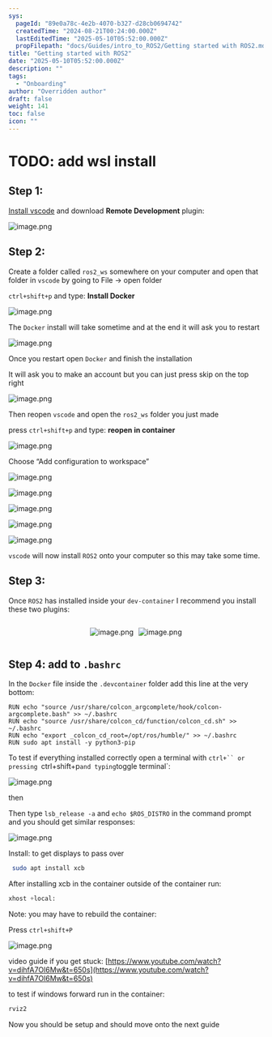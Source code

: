 ```yaml
---
sys:
  pageId: "89e0a78c-4e2b-4070-b327-d28cb0694742"
  createdTime: "2024-08-21T00:24:00.000Z"
  lastEditedTime: "2025-05-10T05:52:00.000Z"
  propFilepath: "docs/Guides/intro_to_ROS2/Getting started with ROS2.md"
title: "Getting started with ROS2"
date: "2025-05-10T05:52:00.000Z"
description: ""
tags:
  - "Onboarding"
author: "Overridden author"
draft: false
weight: 141
toc: false
icon: ""
---
```


# TODO: add wsl install

## Step 1:

[Install vscode](https://code.visualstudio.com/download) and download **Remote Development** plugin:

![image.png](https://prod-files-secure.s3.us-west-2.amazonaws.com/d518164a-d88e-44d1-a4ee-3adb3bd8bce0/efb52993-1881-4a40-b95e-6f020334f022/image.png?X-Amz-Algorithm=AWS4-HMAC-SHA256&X-Amz-Content-Sha256=UNSIGNED-PAYLOAD&X-Amz-Credential=ASIAZI2LB4662YPS3KIZ%2F20250522%2Fus-west-2%2Fs3%2Faws4_request&X-Amz-Date=20250522T161049Z&X-Amz-Expires=3600&X-Amz-Security-Token=IQoJb3JpZ2luX2VjEB4aCXVzLXdlc3QtMiJIMEYCIQCLYSTljPEKBwLO7S4Y3gQpmHEqFRPRHv4uoLzPFsPNqwIhANrvXU6DuctDnsZQHkcOXKuaqe0eB3wO5fOLPyrDYGycKogECNf%2F%2F%2F%2F%2F%2F%2F%2F%2F%2FwEQABoMNjM3NDIzMTgzODA1IgyixhU1QNQtuDAIKrkq3AOUwkoNnaXH3r%2F4HYcoP0XF2g19opsETQgHKxN55ofUqEeZFvq9HdvDl%2BOQCbjIVYa5NNImBWwPgYrT9W5LaLhRdGcbDZ7r8q2f40sUMknFYmWWJ8NCSp0JUm5bnkZ708q5kcumBe6c6JGEEpOHV8OqsZEj22RZnckeYSVXy8m8%2FzMbccqeD2NjYar0EMB1k6iO%2FopCUZP2N%2FWWcVmTigrCgChapV%2FLeTZ%2Fg2DdfpsYH4ccKQhHwVuYsnXzbS5Gh41Jq%2FJqZljUZ%2B%2FlOF6dL0grJLz%2BwYQ8k%2BJE7qt5l46RA1Mn8wxV4seL05gDTksKb76UsgitWZ45iPYyxr4qxYSShiJNySK2uAy6OPRG1bO0Fesg2PMiUDVnMdb8KFf2oDRcM2cfvS%2FyEjQ%2BMNLyF4nx3809iB%2B8dtBx7V0FZvu6TglDy6jL27GS6Hed9XZpUEeupZFtV%2BshlHyrFJsRDbsZFRpoW28FoU9%2BJ9wWgKEAy4laTUW7KutNKWZJRPFdhd15yI05cqphMrno3uAwpXmaf8TaweoPJeyWK4wwCdsvHguHdKNoFgeB%2FXCTKG2sj6ip62NjwC8qqROl64fTuAesDb4LWaVowiNtAOe0EJOKZm%2BHxq%2B1p6%2Fx04b%2B%2FzDF4bzBBjqkAQ%2FwYoXAOxsPweoBmojtD9us6gAeS3mWLJFoFLyViAdkvRaDmIh96buid8Av3SEvJeH3xdlPPYaBvtPb4%2FMVrhb8mATw%2BNemLksQURJ9gamJJftjO%2B90Qg4EoaKtIG4u0xxiaZQRGnhCmXNlewOFFXGby7uzOI3O9UVO5vDshmTOXACWTAWSeUX8hOskcAxlAE6CXzRy4txDcfb4YZCKJoYK4xud&X-Amz-Signature=5fb4a90560349fa31a8eef07f0285ac0d09e649ae9421f2067e6c70101aca948&X-Amz-SignedHeaders=host&x-id=GetObject)

## Step 2:

Create a folder called `ros2_ws` somewhere on your computer and open that folder in `vscode` by going to File → open folder 

`ctrl+shift+p` and type: **Install Docker**

![image.png](https://prod-files-secure.s3.us-west-2.amazonaws.com/d518164a-d88e-44d1-a4ee-3adb3bd8bce0/2269dc0e-1cd5-47ff-bceb-c04ad9b2eab0/image.png?X-Amz-Algorithm=AWS4-HMAC-SHA256&X-Amz-Content-Sha256=UNSIGNED-PAYLOAD&X-Amz-Credential=ASIAZI2LB4662YPS3KIZ%2F20250522%2Fus-west-2%2Fs3%2Faws4_request&X-Amz-Date=20250522T161049Z&X-Amz-Expires=3600&X-Amz-Security-Token=IQoJb3JpZ2luX2VjEB4aCXVzLXdlc3QtMiJIMEYCIQCLYSTljPEKBwLO7S4Y3gQpmHEqFRPRHv4uoLzPFsPNqwIhANrvXU6DuctDnsZQHkcOXKuaqe0eB3wO5fOLPyrDYGycKogECNf%2F%2F%2F%2F%2F%2F%2F%2F%2F%2FwEQABoMNjM3NDIzMTgzODA1IgyixhU1QNQtuDAIKrkq3AOUwkoNnaXH3r%2F4HYcoP0XF2g19opsETQgHKxN55ofUqEeZFvq9HdvDl%2BOQCbjIVYa5NNImBWwPgYrT9W5LaLhRdGcbDZ7r8q2f40sUMknFYmWWJ8NCSp0JUm5bnkZ708q5kcumBe6c6JGEEpOHV8OqsZEj22RZnckeYSVXy8m8%2FzMbccqeD2NjYar0EMB1k6iO%2FopCUZP2N%2FWWcVmTigrCgChapV%2FLeTZ%2Fg2DdfpsYH4ccKQhHwVuYsnXzbS5Gh41Jq%2FJqZljUZ%2B%2FlOF6dL0grJLz%2BwYQ8k%2BJE7qt5l46RA1Mn8wxV4seL05gDTksKb76UsgitWZ45iPYyxr4qxYSShiJNySK2uAy6OPRG1bO0Fesg2PMiUDVnMdb8KFf2oDRcM2cfvS%2FyEjQ%2BMNLyF4nx3809iB%2B8dtBx7V0FZvu6TglDy6jL27GS6Hed9XZpUEeupZFtV%2BshlHyrFJsRDbsZFRpoW28FoU9%2BJ9wWgKEAy4laTUW7KutNKWZJRPFdhd15yI05cqphMrno3uAwpXmaf8TaweoPJeyWK4wwCdsvHguHdKNoFgeB%2FXCTKG2sj6ip62NjwC8qqROl64fTuAesDb4LWaVowiNtAOe0EJOKZm%2BHxq%2B1p6%2Fx04b%2B%2FzDF4bzBBjqkAQ%2FwYoXAOxsPweoBmojtD9us6gAeS3mWLJFoFLyViAdkvRaDmIh96buid8Av3SEvJeH3xdlPPYaBvtPb4%2FMVrhb8mATw%2BNemLksQURJ9gamJJftjO%2B90Qg4EoaKtIG4u0xxiaZQRGnhCmXNlewOFFXGby7uzOI3O9UVO5vDshmTOXACWTAWSeUX8hOskcAxlAE6CXzRy4txDcfb4YZCKJoYK4xud&X-Amz-Signature=b1f06f65ed685ba5577e1e172f593c4f98dc97bb496aab7c420be17170d2c215&X-Amz-SignedHeaders=host&x-id=GetObject)

The `Docker` install will take sometime and at the end it will ask you to restart

![image.png](https://prod-files-secure.s3.us-west-2.amazonaws.com/d518164a-d88e-44d1-a4ee-3adb3bd8bce0/ed233f78-be33-4b1f-b89c-9c346c0e961e/image.png?X-Amz-Algorithm=AWS4-HMAC-SHA256&X-Amz-Content-Sha256=UNSIGNED-PAYLOAD&X-Amz-Credential=ASIAZI2LB4662YPS3KIZ%2F20250522%2Fus-west-2%2Fs3%2Faws4_request&X-Amz-Date=20250522T161049Z&X-Amz-Expires=3600&X-Amz-Security-Token=IQoJb3JpZ2luX2VjEB4aCXVzLXdlc3QtMiJIMEYCIQCLYSTljPEKBwLO7S4Y3gQpmHEqFRPRHv4uoLzPFsPNqwIhANrvXU6DuctDnsZQHkcOXKuaqe0eB3wO5fOLPyrDYGycKogECNf%2F%2F%2F%2F%2F%2F%2F%2F%2F%2FwEQABoMNjM3NDIzMTgzODA1IgyixhU1QNQtuDAIKrkq3AOUwkoNnaXH3r%2F4HYcoP0XF2g19opsETQgHKxN55ofUqEeZFvq9HdvDl%2BOQCbjIVYa5NNImBWwPgYrT9W5LaLhRdGcbDZ7r8q2f40sUMknFYmWWJ8NCSp0JUm5bnkZ708q5kcumBe6c6JGEEpOHV8OqsZEj22RZnckeYSVXy8m8%2FzMbccqeD2NjYar0EMB1k6iO%2FopCUZP2N%2FWWcVmTigrCgChapV%2FLeTZ%2Fg2DdfpsYH4ccKQhHwVuYsnXzbS5Gh41Jq%2FJqZljUZ%2B%2FlOF6dL0grJLz%2BwYQ8k%2BJE7qt5l46RA1Mn8wxV4seL05gDTksKb76UsgitWZ45iPYyxr4qxYSShiJNySK2uAy6OPRG1bO0Fesg2PMiUDVnMdb8KFf2oDRcM2cfvS%2FyEjQ%2BMNLyF4nx3809iB%2B8dtBx7V0FZvu6TglDy6jL27GS6Hed9XZpUEeupZFtV%2BshlHyrFJsRDbsZFRpoW28FoU9%2BJ9wWgKEAy4laTUW7KutNKWZJRPFdhd15yI05cqphMrno3uAwpXmaf8TaweoPJeyWK4wwCdsvHguHdKNoFgeB%2FXCTKG2sj6ip62NjwC8qqROl64fTuAesDb4LWaVowiNtAOe0EJOKZm%2BHxq%2B1p6%2Fx04b%2B%2FzDF4bzBBjqkAQ%2FwYoXAOxsPweoBmojtD9us6gAeS3mWLJFoFLyViAdkvRaDmIh96buid8Av3SEvJeH3xdlPPYaBvtPb4%2FMVrhb8mATw%2BNemLksQURJ9gamJJftjO%2B90Qg4EoaKtIG4u0xxiaZQRGnhCmXNlewOFFXGby7uzOI3O9UVO5vDshmTOXACWTAWSeUX8hOskcAxlAE6CXzRy4txDcfb4YZCKJoYK4xud&X-Amz-Signature=6cd84bc2ff3a04c265e2f3bfe47ebae0cd1a0b3cb7aff2118b76af11534a9f6c&X-Amz-SignedHeaders=host&x-id=GetObject)

Once you restart open `Docker` and finish the installation

It will ask you to make an account but you can just press skip on the top right

![image.png](https://prod-files-secure.s3.us-west-2.amazonaws.com/d518164a-d88e-44d1-a4ee-3adb3bd8bce0/21010ad9-1659-4fd9-9f59-9932a09b2a3d/image.png?X-Amz-Algorithm=AWS4-HMAC-SHA256&X-Amz-Content-Sha256=UNSIGNED-PAYLOAD&X-Amz-Credential=ASIAZI2LB4662YPS3KIZ%2F20250522%2Fus-west-2%2Fs3%2Faws4_request&X-Amz-Date=20250522T161049Z&X-Amz-Expires=3600&X-Amz-Security-Token=IQoJb3JpZ2luX2VjEB4aCXVzLXdlc3QtMiJIMEYCIQCLYSTljPEKBwLO7S4Y3gQpmHEqFRPRHv4uoLzPFsPNqwIhANrvXU6DuctDnsZQHkcOXKuaqe0eB3wO5fOLPyrDYGycKogECNf%2F%2F%2F%2F%2F%2F%2F%2F%2F%2FwEQABoMNjM3NDIzMTgzODA1IgyixhU1QNQtuDAIKrkq3AOUwkoNnaXH3r%2F4HYcoP0XF2g19opsETQgHKxN55ofUqEeZFvq9HdvDl%2BOQCbjIVYa5NNImBWwPgYrT9W5LaLhRdGcbDZ7r8q2f40sUMknFYmWWJ8NCSp0JUm5bnkZ708q5kcumBe6c6JGEEpOHV8OqsZEj22RZnckeYSVXy8m8%2FzMbccqeD2NjYar0EMB1k6iO%2FopCUZP2N%2FWWcVmTigrCgChapV%2FLeTZ%2Fg2DdfpsYH4ccKQhHwVuYsnXzbS5Gh41Jq%2FJqZljUZ%2B%2FlOF6dL0grJLz%2BwYQ8k%2BJE7qt5l46RA1Mn8wxV4seL05gDTksKb76UsgitWZ45iPYyxr4qxYSShiJNySK2uAy6OPRG1bO0Fesg2PMiUDVnMdb8KFf2oDRcM2cfvS%2FyEjQ%2BMNLyF4nx3809iB%2B8dtBx7V0FZvu6TglDy6jL27GS6Hed9XZpUEeupZFtV%2BshlHyrFJsRDbsZFRpoW28FoU9%2BJ9wWgKEAy4laTUW7KutNKWZJRPFdhd15yI05cqphMrno3uAwpXmaf8TaweoPJeyWK4wwCdsvHguHdKNoFgeB%2FXCTKG2sj6ip62NjwC8qqROl64fTuAesDb4LWaVowiNtAOe0EJOKZm%2BHxq%2B1p6%2Fx04b%2B%2FzDF4bzBBjqkAQ%2FwYoXAOxsPweoBmojtD9us6gAeS3mWLJFoFLyViAdkvRaDmIh96buid8Av3SEvJeH3xdlPPYaBvtPb4%2FMVrhb8mATw%2BNemLksQURJ9gamJJftjO%2B90Qg4EoaKtIG4u0xxiaZQRGnhCmXNlewOFFXGby7uzOI3O9UVO5vDshmTOXACWTAWSeUX8hOskcAxlAE6CXzRy4txDcfb4YZCKJoYK4xud&X-Amz-Signature=3d37c5844d234585489d3e5a0f7e1258487cb91dd12fc94d8c850c92568216b1&X-Amz-SignedHeaders=host&x-id=GetObject)

Then reopen `vscode` and open the `ros2_ws` folder you just made

press `ctrl+shift+p` and type: **reopen in container**

![image.png](https://prod-files-secure.s3.us-west-2.amazonaws.com/d518164a-d88e-44d1-a4ee-3adb3bd8bce0/4e93b8c2-41ad-488c-8095-c74205196118/image.png?X-Amz-Algorithm=AWS4-HMAC-SHA256&X-Amz-Content-Sha256=UNSIGNED-PAYLOAD&X-Amz-Credential=ASIAZI2LB4662YPS3KIZ%2F20250522%2Fus-west-2%2Fs3%2Faws4_request&X-Amz-Date=20250522T161049Z&X-Amz-Expires=3600&X-Amz-Security-Token=IQoJb3JpZ2luX2VjEB4aCXVzLXdlc3QtMiJIMEYCIQCLYSTljPEKBwLO7S4Y3gQpmHEqFRPRHv4uoLzPFsPNqwIhANrvXU6DuctDnsZQHkcOXKuaqe0eB3wO5fOLPyrDYGycKogECNf%2F%2F%2F%2F%2F%2F%2F%2F%2F%2FwEQABoMNjM3NDIzMTgzODA1IgyixhU1QNQtuDAIKrkq3AOUwkoNnaXH3r%2F4HYcoP0XF2g19opsETQgHKxN55ofUqEeZFvq9HdvDl%2BOQCbjIVYa5NNImBWwPgYrT9W5LaLhRdGcbDZ7r8q2f40sUMknFYmWWJ8NCSp0JUm5bnkZ708q5kcumBe6c6JGEEpOHV8OqsZEj22RZnckeYSVXy8m8%2FzMbccqeD2NjYar0EMB1k6iO%2FopCUZP2N%2FWWcVmTigrCgChapV%2FLeTZ%2Fg2DdfpsYH4ccKQhHwVuYsnXzbS5Gh41Jq%2FJqZljUZ%2B%2FlOF6dL0grJLz%2BwYQ8k%2BJE7qt5l46RA1Mn8wxV4seL05gDTksKb76UsgitWZ45iPYyxr4qxYSShiJNySK2uAy6OPRG1bO0Fesg2PMiUDVnMdb8KFf2oDRcM2cfvS%2FyEjQ%2BMNLyF4nx3809iB%2B8dtBx7V0FZvu6TglDy6jL27GS6Hed9XZpUEeupZFtV%2BshlHyrFJsRDbsZFRpoW28FoU9%2BJ9wWgKEAy4laTUW7KutNKWZJRPFdhd15yI05cqphMrno3uAwpXmaf8TaweoPJeyWK4wwCdsvHguHdKNoFgeB%2FXCTKG2sj6ip62NjwC8qqROl64fTuAesDb4LWaVowiNtAOe0EJOKZm%2BHxq%2B1p6%2Fx04b%2B%2FzDF4bzBBjqkAQ%2FwYoXAOxsPweoBmojtD9us6gAeS3mWLJFoFLyViAdkvRaDmIh96buid8Av3SEvJeH3xdlPPYaBvtPb4%2FMVrhb8mATw%2BNemLksQURJ9gamJJftjO%2B90Qg4EoaKtIG4u0xxiaZQRGnhCmXNlewOFFXGby7uzOI3O9UVO5vDshmTOXACWTAWSeUX8hOskcAxlAE6CXzRy4txDcfb4YZCKJoYK4xud&X-Amz-Signature=9f540e034853bf2d9e9a08454260550ecbcb8e9e55865179f84eaca14975fe16&X-Amz-SignedHeaders=host&x-id=GetObject)

Choose “Add configuration to workspace”

![image.png](https://prod-files-secure.s3.us-west-2.amazonaws.com/d518164a-d88e-44d1-a4ee-3adb3bd8bce0/9560b282-5060-4989-ba37-97e7b2c22476/image.png?X-Amz-Algorithm=AWS4-HMAC-SHA256&X-Amz-Content-Sha256=UNSIGNED-PAYLOAD&X-Amz-Credential=ASIAZI2LB4662YPS3KIZ%2F20250522%2Fus-west-2%2Fs3%2Faws4_request&X-Amz-Date=20250522T161049Z&X-Amz-Expires=3600&X-Amz-Security-Token=IQoJb3JpZ2luX2VjEB4aCXVzLXdlc3QtMiJIMEYCIQCLYSTljPEKBwLO7S4Y3gQpmHEqFRPRHv4uoLzPFsPNqwIhANrvXU6DuctDnsZQHkcOXKuaqe0eB3wO5fOLPyrDYGycKogECNf%2F%2F%2F%2F%2F%2F%2F%2F%2F%2FwEQABoMNjM3NDIzMTgzODA1IgyixhU1QNQtuDAIKrkq3AOUwkoNnaXH3r%2F4HYcoP0XF2g19opsETQgHKxN55ofUqEeZFvq9HdvDl%2BOQCbjIVYa5NNImBWwPgYrT9W5LaLhRdGcbDZ7r8q2f40sUMknFYmWWJ8NCSp0JUm5bnkZ708q5kcumBe6c6JGEEpOHV8OqsZEj22RZnckeYSVXy8m8%2FzMbccqeD2NjYar0EMB1k6iO%2FopCUZP2N%2FWWcVmTigrCgChapV%2FLeTZ%2Fg2DdfpsYH4ccKQhHwVuYsnXzbS5Gh41Jq%2FJqZljUZ%2B%2FlOF6dL0grJLz%2BwYQ8k%2BJE7qt5l46RA1Mn8wxV4seL05gDTksKb76UsgitWZ45iPYyxr4qxYSShiJNySK2uAy6OPRG1bO0Fesg2PMiUDVnMdb8KFf2oDRcM2cfvS%2FyEjQ%2BMNLyF4nx3809iB%2B8dtBx7V0FZvu6TglDy6jL27GS6Hed9XZpUEeupZFtV%2BshlHyrFJsRDbsZFRpoW28FoU9%2BJ9wWgKEAy4laTUW7KutNKWZJRPFdhd15yI05cqphMrno3uAwpXmaf8TaweoPJeyWK4wwCdsvHguHdKNoFgeB%2FXCTKG2sj6ip62NjwC8qqROl64fTuAesDb4LWaVowiNtAOe0EJOKZm%2BHxq%2B1p6%2Fx04b%2B%2FzDF4bzBBjqkAQ%2FwYoXAOxsPweoBmojtD9us6gAeS3mWLJFoFLyViAdkvRaDmIh96buid8Av3SEvJeH3xdlPPYaBvtPb4%2FMVrhb8mATw%2BNemLksQURJ9gamJJftjO%2B90Qg4EoaKtIG4u0xxiaZQRGnhCmXNlewOFFXGby7uzOI3O9UVO5vDshmTOXACWTAWSeUX8hOskcAxlAE6CXzRy4txDcfb4YZCKJoYK4xud&X-Amz-Signature=5a846e6e4fc25edb87b3ad2b7c2fa53527f75f793b7360c3bb796ef02b27371f&X-Amz-SignedHeaders=host&x-id=GetObject)

![image.png](https://prod-files-secure.s3.us-west-2.amazonaws.com/d518164a-d88e-44d1-a4ee-3adb3bd8bce0/2ee63f81-886b-48e8-a553-dc6e5eac99e4/image.png?X-Amz-Algorithm=AWS4-HMAC-SHA256&X-Amz-Content-Sha256=UNSIGNED-PAYLOAD&X-Amz-Credential=ASIAZI2LB4662YPS3KIZ%2F20250522%2Fus-west-2%2Fs3%2Faws4_request&X-Amz-Date=20250522T161049Z&X-Amz-Expires=3600&X-Amz-Security-Token=IQoJb3JpZ2luX2VjEB4aCXVzLXdlc3QtMiJIMEYCIQCLYSTljPEKBwLO7S4Y3gQpmHEqFRPRHv4uoLzPFsPNqwIhANrvXU6DuctDnsZQHkcOXKuaqe0eB3wO5fOLPyrDYGycKogECNf%2F%2F%2F%2F%2F%2F%2F%2F%2F%2FwEQABoMNjM3NDIzMTgzODA1IgyixhU1QNQtuDAIKrkq3AOUwkoNnaXH3r%2F4HYcoP0XF2g19opsETQgHKxN55ofUqEeZFvq9HdvDl%2BOQCbjIVYa5NNImBWwPgYrT9W5LaLhRdGcbDZ7r8q2f40sUMknFYmWWJ8NCSp0JUm5bnkZ708q5kcumBe6c6JGEEpOHV8OqsZEj22RZnckeYSVXy8m8%2FzMbccqeD2NjYar0EMB1k6iO%2FopCUZP2N%2FWWcVmTigrCgChapV%2FLeTZ%2Fg2DdfpsYH4ccKQhHwVuYsnXzbS5Gh41Jq%2FJqZljUZ%2B%2FlOF6dL0grJLz%2BwYQ8k%2BJE7qt5l46RA1Mn8wxV4seL05gDTksKb76UsgitWZ45iPYyxr4qxYSShiJNySK2uAy6OPRG1bO0Fesg2PMiUDVnMdb8KFf2oDRcM2cfvS%2FyEjQ%2BMNLyF4nx3809iB%2B8dtBx7V0FZvu6TglDy6jL27GS6Hed9XZpUEeupZFtV%2BshlHyrFJsRDbsZFRpoW28FoU9%2BJ9wWgKEAy4laTUW7KutNKWZJRPFdhd15yI05cqphMrno3uAwpXmaf8TaweoPJeyWK4wwCdsvHguHdKNoFgeB%2FXCTKG2sj6ip62NjwC8qqROl64fTuAesDb4LWaVowiNtAOe0EJOKZm%2BHxq%2B1p6%2Fx04b%2B%2FzDF4bzBBjqkAQ%2FwYoXAOxsPweoBmojtD9us6gAeS3mWLJFoFLyViAdkvRaDmIh96buid8Av3SEvJeH3xdlPPYaBvtPb4%2FMVrhb8mATw%2BNemLksQURJ9gamJJftjO%2B90Qg4EoaKtIG4u0xxiaZQRGnhCmXNlewOFFXGby7uzOI3O9UVO5vDshmTOXACWTAWSeUX8hOskcAxlAE6CXzRy4txDcfb4YZCKJoYK4xud&X-Amz-Signature=92aa4558453521cb08d8f45257ba19507dbb2f3c5a09a6d18b4f1bdcb586d32d&X-Amz-SignedHeaders=host&x-id=GetObject)

![image.png](https://prod-files-secure.s3.us-west-2.amazonaws.com/d518164a-d88e-44d1-a4ee-3adb3bd8bce0/ae1580b2-b048-407e-aed9-b584224a7a04/image.png?X-Amz-Algorithm=AWS4-HMAC-SHA256&X-Amz-Content-Sha256=UNSIGNED-PAYLOAD&X-Amz-Credential=ASIAZI2LB4662YPS3KIZ%2F20250522%2Fus-west-2%2Fs3%2Faws4_request&X-Amz-Date=20250522T161049Z&X-Amz-Expires=3600&X-Amz-Security-Token=IQoJb3JpZ2luX2VjEB4aCXVzLXdlc3QtMiJIMEYCIQCLYSTljPEKBwLO7S4Y3gQpmHEqFRPRHv4uoLzPFsPNqwIhANrvXU6DuctDnsZQHkcOXKuaqe0eB3wO5fOLPyrDYGycKogECNf%2F%2F%2F%2F%2F%2F%2F%2F%2F%2FwEQABoMNjM3NDIzMTgzODA1IgyixhU1QNQtuDAIKrkq3AOUwkoNnaXH3r%2F4HYcoP0XF2g19opsETQgHKxN55ofUqEeZFvq9HdvDl%2BOQCbjIVYa5NNImBWwPgYrT9W5LaLhRdGcbDZ7r8q2f40sUMknFYmWWJ8NCSp0JUm5bnkZ708q5kcumBe6c6JGEEpOHV8OqsZEj22RZnckeYSVXy8m8%2FzMbccqeD2NjYar0EMB1k6iO%2FopCUZP2N%2FWWcVmTigrCgChapV%2FLeTZ%2Fg2DdfpsYH4ccKQhHwVuYsnXzbS5Gh41Jq%2FJqZljUZ%2B%2FlOF6dL0grJLz%2BwYQ8k%2BJE7qt5l46RA1Mn8wxV4seL05gDTksKb76UsgitWZ45iPYyxr4qxYSShiJNySK2uAy6OPRG1bO0Fesg2PMiUDVnMdb8KFf2oDRcM2cfvS%2FyEjQ%2BMNLyF4nx3809iB%2B8dtBx7V0FZvu6TglDy6jL27GS6Hed9XZpUEeupZFtV%2BshlHyrFJsRDbsZFRpoW28FoU9%2BJ9wWgKEAy4laTUW7KutNKWZJRPFdhd15yI05cqphMrno3uAwpXmaf8TaweoPJeyWK4wwCdsvHguHdKNoFgeB%2FXCTKG2sj6ip62NjwC8qqROl64fTuAesDb4LWaVowiNtAOe0EJOKZm%2BHxq%2B1p6%2Fx04b%2B%2FzDF4bzBBjqkAQ%2FwYoXAOxsPweoBmojtD9us6gAeS3mWLJFoFLyViAdkvRaDmIh96buid8Av3SEvJeH3xdlPPYaBvtPb4%2FMVrhb8mATw%2BNemLksQURJ9gamJJftjO%2B90Qg4EoaKtIG4u0xxiaZQRGnhCmXNlewOFFXGby7uzOI3O9UVO5vDshmTOXACWTAWSeUX8hOskcAxlAE6CXzRy4txDcfb4YZCKJoYK4xud&X-Amz-Signature=d04182c607695430c8dfbc0ee350a98af46965779eb8e78202b266ec06f5ec99&X-Amz-SignedHeaders=host&x-id=GetObject)

![image.png](https://prod-files-secure.s3.us-west-2.amazonaws.com/d518164a-d88e-44d1-a4ee-3adb3bd8bce0/53255b28-f75e-430f-b9e3-c0ac8577e42b/image.png?X-Amz-Algorithm=AWS4-HMAC-SHA256&X-Amz-Content-Sha256=UNSIGNED-PAYLOAD&X-Amz-Credential=ASIAZI2LB4662YPS3KIZ%2F20250522%2Fus-west-2%2Fs3%2Faws4_request&X-Amz-Date=20250522T161049Z&X-Amz-Expires=3600&X-Amz-Security-Token=IQoJb3JpZ2luX2VjEB4aCXVzLXdlc3QtMiJIMEYCIQCLYSTljPEKBwLO7S4Y3gQpmHEqFRPRHv4uoLzPFsPNqwIhANrvXU6DuctDnsZQHkcOXKuaqe0eB3wO5fOLPyrDYGycKogECNf%2F%2F%2F%2F%2F%2F%2F%2F%2F%2FwEQABoMNjM3NDIzMTgzODA1IgyixhU1QNQtuDAIKrkq3AOUwkoNnaXH3r%2F4HYcoP0XF2g19opsETQgHKxN55ofUqEeZFvq9HdvDl%2BOQCbjIVYa5NNImBWwPgYrT9W5LaLhRdGcbDZ7r8q2f40sUMknFYmWWJ8NCSp0JUm5bnkZ708q5kcumBe6c6JGEEpOHV8OqsZEj22RZnckeYSVXy8m8%2FzMbccqeD2NjYar0EMB1k6iO%2FopCUZP2N%2FWWcVmTigrCgChapV%2FLeTZ%2Fg2DdfpsYH4ccKQhHwVuYsnXzbS5Gh41Jq%2FJqZljUZ%2B%2FlOF6dL0grJLz%2BwYQ8k%2BJE7qt5l46RA1Mn8wxV4seL05gDTksKb76UsgitWZ45iPYyxr4qxYSShiJNySK2uAy6OPRG1bO0Fesg2PMiUDVnMdb8KFf2oDRcM2cfvS%2FyEjQ%2BMNLyF4nx3809iB%2B8dtBx7V0FZvu6TglDy6jL27GS6Hed9XZpUEeupZFtV%2BshlHyrFJsRDbsZFRpoW28FoU9%2BJ9wWgKEAy4laTUW7KutNKWZJRPFdhd15yI05cqphMrno3uAwpXmaf8TaweoPJeyWK4wwCdsvHguHdKNoFgeB%2FXCTKG2sj6ip62NjwC8qqROl64fTuAesDb4LWaVowiNtAOe0EJOKZm%2BHxq%2B1p6%2Fx04b%2B%2FzDF4bzBBjqkAQ%2FwYoXAOxsPweoBmojtD9us6gAeS3mWLJFoFLyViAdkvRaDmIh96buid8Av3SEvJeH3xdlPPYaBvtPb4%2FMVrhb8mATw%2BNemLksQURJ9gamJJftjO%2B90Qg4EoaKtIG4u0xxiaZQRGnhCmXNlewOFFXGby7uzOI3O9UVO5vDshmTOXACWTAWSeUX8hOskcAxlAE6CXzRy4txDcfb4YZCKJoYK4xud&X-Amz-Signature=1e5c92b87f0f328565c5d7acf0dbf7c7743b637cef7b4b700a7a6cbc34ffcc74&X-Amz-SignedHeaders=host&x-id=GetObject)

![image.png](https://prod-files-secure.s3.us-west-2.amazonaws.com/d518164a-d88e-44d1-a4ee-3adb3bd8bce0/7c562767-5af9-4ffb-97d1-327bcdf4ee00/image.png?X-Amz-Algorithm=AWS4-HMAC-SHA256&X-Amz-Content-Sha256=UNSIGNED-PAYLOAD&X-Amz-Credential=ASIAZI2LB4662YPS3KIZ%2F20250522%2Fus-west-2%2Fs3%2Faws4_request&X-Amz-Date=20250522T161049Z&X-Amz-Expires=3600&X-Amz-Security-Token=IQoJb3JpZ2luX2VjEB4aCXVzLXdlc3QtMiJIMEYCIQCLYSTljPEKBwLO7S4Y3gQpmHEqFRPRHv4uoLzPFsPNqwIhANrvXU6DuctDnsZQHkcOXKuaqe0eB3wO5fOLPyrDYGycKogECNf%2F%2F%2F%2F%2F%2F%2F%2F%2F%2FwEQABoMNjM3NDIzMTgzODA1IgyixhU1QNQtuDAIKrkq3AOUwkoNnaXH3r%2F4HYcoP0XF2g19opsETQgHKxN55ofUqEeZFvq9HdvDl%2BOQCbjIVYa5NNImBWwPgYrT9W5LaLhRdGcbDZ7r8q2f40sUMknFYmWWJ8NCSp0JUm5bnkZ708q5kcumBe6c6JGEEpOHV8OqsZEj22RZnckeYSVXy8m8%2FzMbccqeD2NjYar0EMB1k6iO%2FopCUZP2N%2FWWcVmTigrCgChapV%2FLeTZ%2Fg2DdfpsYH4ccKQhHwVuYsnXzbS5Gh41Jq%2FJqZljUZ%2B%2FlOF6dL0grJLz%2BwYQ8k%2BJE7qt5l46RA1Mn8wxV4seL05gDTksKb76UsgitWZ45iPYyxr4qxYSShiJNySK2uAy6OPRG1bO0Fesg2PMiUDVnMdb8KFf2oDRcM2cfvS%2FyEjQ%2BMNLyF4nx3809iB%2B8dtBx7V0FZvu6TglDy6jL27GS6Hed9XZpUEeupZFtV%2BshlHyrFJsRDbsZFRpoW28FoU9%2BJ9wWgKEAy4laTUW7KutNKWZJRPFdhd15yI05cqphMrno3uAwpXmaf8TaweoPJeyWK4wwCdsvHguHdKNoFgeB%2FXCTKG2sj6ip62NjwC8qqROl64fTuAesDb4LWaVowiNtAOe0EJOKZm%2BHxq%2B1p6%2Fx04b%2B%2FzDF4bzBBjqkAQ%2FwYoXAOxsPweoBmojtD9us6gAeS3mWLJFoFLyViAdkvRaDmIh96buid8Av3SEvJeH3xdlPPYaBvtPb4%2FMVrhb8mATw%2BNemLksQURJ9gamJJftjO%2B90Qg4EoaKtIG4u0xxiaZQRGnhCmXNlewOFFXGby7uzOI3O9UVO5vDshmTOXACWTAWSeUX8hOskcAxlAE6CXzRy4txDcfb4YZCKJoYK4xud&X-Amz-Signature=0d267d8242ff38d9cfa5a175efe6e240926fd78a93bff16a9abb1ed5fc3b0493&X-Amz-SignedHeaders=host&x-id=GetObject)

`vscode` will now install `ROS2` onto your computer so this may take some time.

## Step 3:

Once `ROS2` has installed inside your `dev-container` I recommend you install these two plugins:

<div style="display: flex;flex-direction: row; column-gap:10px; max-width: 630px;justify-content: center;">
<div>

![image.png](https://prod-files-secure.s3.us-west-2.amazonaws.com/d518164a-d88e-44d1-a4ee-3adb3bd8bce0/3fc3d550-5a54-4ba1-ba6b-faa01cdb7369/image.png?X-Amz-Algorithm=AWS4-HMAC-SHA256&X-Amz-Content-Sha256=UNSIGNED-PAYLOAD&X-Amz-Credential=ASIAZI2LB466QBWSVRE2%2F20250522%2Fus-west-2%2Fs3%2Faws4_request&X-Amz-Date=20250522T161051Z&X-Amz-Expires=3600&X-Amz-Security-Token=IQoJb3JpZ2luX2VjEB4aCXVzLXdlc3QtMiJHMEUCIQDrvC9xJUD3MrsRyGgs9G7vvG7ee%2FKOrfUgblhtB6jY2AIgHF%2B8ni5KKa5qMszj9rN%2BSGWe%2BbBIqPx5T5zmo4mzyKgqiAQI1%2F%2F%2F%2F%2F%2F%2F%2F%2F%2F%2FARAAGgw2Mzc0MjMxODM4MDUiDNgCCuBK1yzp1ppsjCrcA1MLG1wiQn4SNGcJIMu%2BxOGEylskrolCO3xWBqwhBPpvLWCTl%2F4MKF6ePyN%2BT15N6GUNh1FfvUosJaDoyzsnlbC6fNe8Iof%2B9gjGjASsl8Jmc16pG0qVPDaKlNNrs5iEDv%2B5hZtvURpVf3iZ%2BVzc9RoQ3UVSGL9TP1KT8JwcCN%2B4%2F2pRPVQBouVToY%2Fi1klrXWD%2FrS%2BhB0nFOiigrZCxzPCSaCT0A19F2Nk%2FLDcEGCl45u3vJAJrd1nm%2BPjP97LVOvmTXBDOBDCi1WaA3QQqinDWlJ12b41XfIZapGabdwlA2OHHezDoXks%2BH4NpDoLuJciPW%2F%2FdAb%2FOZIlVMHztX0BIHdr0vgrGb%2BFYUaAmwfEFycgdNATBvxxVrBLMTlifA8mH9ZqGpw5IJwFN9eqFJtHLt8m54qGxTJGtVjsFUhRkO8yXAw2dyokHGkQ%2FekAnae%2Fh6RoqW4FJCTcZcDdmgX5HueZhIlmt26gL73CWiaCRyHM2LPgKTYH6BsUlVEgqq0n9TheOqcyeK%2B5RMiEWFWinJqSDzqv6Zcyc3cqGyP08sb4OZ1zchLwmyLTL8kDI4MWbVDkffQ0Cl5%2Bu4SnQkg%2FX2BQenNaEdlodd0zoVSOQCkyaZLT%2BTIZS1yQ%2FMMDhvMEGOqUBm9vKB9dmHjHRcv8zgBNfrVd6ZEhIax07y0z5SzsgGb2Z6zUvhh0dGCA2P3Ef9imr1qJSIxpPnSvSYeJt3624Xl94v0HvVOrTbWu9afGnQkwM6WP043RQTCsZppxcNbcT7wp7d7AVYJTFX6xZ9uBlRgAxFCPZ%2BJK9Tk8%2BmOpRgNSSi4WXKBI%2Fp35Ya7uAWHWUk4lLr8rL8gQOgVTuEvf0SXGYWyDW&X-Amz-Signature=3ccff143e49651815b1832679fae4a7e4f7042da401992e5a92f42781e83c3e8&X-Amz-SignedHeaders=host&x-id=GetObject)

</div>
<div>

![image.png](https://prod-files-secure.s3.us-west-2.amazonaws.com/d518164a-d88e-44d1-a4ee-3adb3bd8bce0/d994cc66-13c2-4093-a5a3-f84cf4601a82/image.png?X-Amz-Algorithm=AWS4-HMAC-SHA256&X-Amz-Content-Sha256=UNSIGNED-PAYLOAD&X-Amz-Credential=ASIAZI2LB466WIT3O5LG%2F20250522%2Fus-west-2%2Fs3%2Faws4_request&X-Amz-Date=20250522T161051Z&X-Amz-Expires=3600&X-Amz-Security-Token=IQoJb3JpZ2luX2VjEB4aCXVzLXdlc3QtMiJGMEQCIHECwrEWeYHu7g6T5z5pmAtsqen%2BVI%2BSmHaxHg9%2F9bYzAiBRbIgPkm3eYePGE8EC0bkoDQvDccmHHN5QdW9DLFeAJyqIBAjX%2F%2F%2F%2F%2F%2F%2F%2F%2F%2F8BEAAaDDYzNzQyMzE4MzgwNSIMeRHFfyjwIepptcd2KtwDYGHEis6ex8r%2FbScoR3lW5t68FDnsi8X5okG3b1PxTuCDVo6Q7xLz0PArA5OUrZP2fsksrJzSGV4WWdPtRizFey9HQrgDcIpUNYIlnOgxfcQlDKPUGdFuwm6%2F%2BIcmqJGAhGGbTiTHBBHDbOyO73jONuuiGrPJqZlGlemVVott02kA7O3ub5CdUWZ5Nns4wAi7k%2BxbGev6o3hfjCZq36U8WWWk5dbvECbC7bgIhmhBItxy8BzvrSgina5IZ7xfhP6gbHY0AFbvrGKVyAR8eh1muLHyub6eJOtwKBGGUdLw754ddUk9nG40Z2hEEy6yeCxdjSU3pvNgrjrIgS9XvrtXTo%2BLVguTNWlhOsg1DD1RU14ll%2FUegcX900ghQyS1TY45upt1WCoJQOTCUua77Yv0xitjWQzHx5Ke0pF18nTSAvcaCysFCa1BtXziVvRLEQ1sVQtCU3S4cYt%2FeGreEWIboWGpSmylvnlIvaJEnfDAS7Fy7VmYD1ZsHQGvdr5f75CNPZjRoBdlGPRvQVR2wf%2B6yhUhvtm3N0RmZ59qPExD%2BEgEqlfzjNtx7eqpN2fDjixKNy5UQaEOKij8GUtc%2FVM2MindN9tLW7WXmLZFKfpftlmhFMI%2FCNYQQ8xDck4w5uG8wQY6pgF7iwYJIoS0vBHT0izsKpvRvPVXw7cIMHkem9qRvU3ddsdTqvqXYTkIvZA7oYRvUxQz4DVaix2Bk%2BYKzpAppdb01eAZk0JS7bwp4QwgrVKV2CeN7rPLsmPjy7XigCYC0dFFuOo7lkHjfXljb%2FTAzbzm4kkWci7OgTJtbyF%2BX87gGFIIFmYT8zv0nbnfZwwIBnJefyo3Qz2xkx6%2B60qlEyLTNvp4iy0a&X-Amz-Signature=56c568674f7c89222872c1fec2fed62308f553e5d9a21cb197b4d092880de00d&X-Amz-SignedHeaders=host&x-id=GetObject)

</div>
</div>

## Step 4: add to `.bashrc`

In the `Docker` file inside the `.devcontainer` folder add this line at the very bottom: 

```docker
RUN echo "source /usr/share/colcon_argcomplete/hook/colcon-argcomplete.bash" >> ~/.bashrc
RUN echo "source /usr/share/colcon_cd/function/colcon_cd.sh" >> ~/.bashrc
RUN echo "export _colcon_cd_root=/opt/ros/humble/" >> ~/.bashrc
RUN sudo apt install -y python3-pip 
```

To test if everything installed correctly open a terminal with `ctrl+`` or pressing `ctrl+shift+p` and typing `toggle terminal`:

![image.png](https://prod-files-secure.s3.us-west-2.amazonaws.com/d518164a-d88e-44d1-a4ee-3adb3bd8bce0/6a4943d8-b04e-4c02-9a58-775f3384d1a5/image.png?X-Amz-Algorithm=AWS4-HMAC-SHA256&X-Amz-Content-Sha256=UNSIGNED-PAYLOAD&X-Amz-Credential=ASIAZI2LB4662YPS3KIZ%2F20250522%2Fus-west-2%2Fs3%2Faws4_request&X-Amz-Date=20250522T161049Z&X-Amz-Expires=3600&X-Amz-Security-Token=IQoJb3JpZ2luX2VjEB4aCXVzLXdlc3QtMiJIMEYCIQCLYSTljPEKBwLO7S4Y3gQpmHEqFRPRHv4uoLzPFsPNqwIhANrvXU6DuctDnsZQHkcOXKuaqe0eB3wO5fOLPyrDYGycKogECNf%2F%2F%2F%2F%2F%2F%2F%2F%2F%2FwEQABoMNjM3NDIzMTgzODA1IgyixhU1QNQtuDAIKrkq3AOUwkoNnaXH3r%2F4HYcoP0XF2g19opsETQgHKxN55ofUqEeZFvq9HdvDl%2BOQCbjIVYa5NNImBWwPgYrT9W5LaLhRdGcbDZ7r8q2f40sUMknFYmWWJ8NCSp0JUm5bnkZ708q5kcumBe6c6JGEEpOHV8OqsZEj22RZnckeYSVXy8m8%2FzMbccqeD2NjYar0EMB1k6iO%2FopCUZP2N%2FWWcVmTigrCgChapV%2FLeTZ%2Fg2DdfpsYH4ccKQhHwVuYsnXzbS5Gh41Jq%2FJqZljUZ%2B%2FlOF6dL0grJLz%2BwYQ8k%2BJE7qt5l46RA1Mn8wxV4seL05gDTksKb76UsgitWZ45iPYyxr4qxYSShiJNySK2uAy6OPRG1bO0Fesg2PMiUDVnMdb8KFf2oDRcM2cfvS%2FyEjQ%2BMNLyF4nx3809iB%2B8dtBx7V0FZvu6TglDy6jL27GS6Hed9XZpUEeupZFtV%2BshlHyrFJsRDbsZFRpoW28FoU9%2BJ9wWgKEAy4laTUW7KutNKWZJRPFdhd15yI05cqphMrno3uAwpXmaf8TaweoPJeyWK4wwCdsvHguHdKNoFgeB%2FXCTKG2sj6ip62NjwC8qqROl64fTuAesDb4LWaVowiNtAOe0EJOKZm%2BHxq%2B1p6%2Fx04b%2B%2FzDF4bzBBjqkAQ%2FwYoXAOxsPweoBmojtD9us6gAeS3mWLJFoFLyViAdkvRaDmIh96buid8Av3SEvJeH3xdlPPYaBvtPb4%2FMVrhb8mATw%2BNemLksQURJ9gamJJftjO%2B90Qg4EoaKtIG4u0xxiaZQRGnhCmXNlewOFFXGby7uzOI3O9UVO5vDshmTOXACWTAWSeUX8hOskcAxlAE6CXzRy4txDcfb4YZCKJoYK4xud&X-Amz-Signature=5aa4e8e5f347345ab18f0082d16d281d43458d2181224c993f1907b4806c38ee&X-Amz-SignedHeaders=host&x-id=GetObject)

then 

Then type `lsb_release -a` and `echo $ROS_DISTRO` in the command prompt and you should get similar responses:

![image.png](https://prod-files-secure.s3.us-west-2.amazonaws.com/d518164a-d88e-44d1-a4ee-3adb3bd8bce0/3e635dec-a805-4e85-8b9e-d000e5b71a4e/image.png?X-Amz-Algorithm=AWS4-HMAC-SHA256&X-Amz-Content-Sha256=UNSIGNED-PAYLOAD&X-Amz-Credential=ASIAZI2LB4662YPS3KIZ%2F20250522%2Fus-west-2%2Fs3%2Faws4_request&X-Amz-Date=20250522T161049Z&X-Amz-Expires=3600&X-Amz-Security-Token=IQoJb3JpZ2luX2VjEB4aCXVzLXdlc3QtMiJIMEYCIQCLYSTljPEKBwLO7S4Y3gQpmHEqFRPRHv4uoLzPFsPNqwIhANrvXU6DuctDnsZQHkcOXKuaqe0eB3wO5fOLPyrDYGycKogECNf%2F%2F%2F%2F%2F%2F%2F%2F%2F%2FwEQABoMNjM3NDIzMTgzODA1IgyixhU1QNQtuDAIKrkq3AOUwkoNnaXH3r%2F4HYcoP0XF2g19opsETQgHKxN55ofUqEeZFvq9HdvDl%2BOQCbjIVYa5NNImBWwPgYrT9W5LaLhRdGcbDZ7r8q2f40sUMknFYmWWJ8NCSp0JUm5bnkZ708q5kcumBe6c6JGEEpOHV8OqsZEj22RZnckeYSVXy8m8%2FzMbccqeD2NjYar0EMB1k6iO%2FopCUZP2N%2FWWcVmTigrCgChapV%2FLeTZ%2Fg2DdfpsYH4ccKQhHwVuYsnXzbS5Gh41Jq%2FJqZljUZ%2B%2FlOF6dL0grJLz%2BwYQ8k%2BJE7qt5l46RA1Mn8wxV4seL05gDTksKb76UsgitWZ45iPYyxr4qxYSShiJNySK2uAy6OPRG1bO0Fesg2PMiUDVnMdb8KFf2oDRcM2cfvS%2FyEjQ%2BMNLyF4nx3809iB%2B8dtBx7V0FZvu6TglDy6jL27GS6Hed9XZpUEeupZFtV%2BshlHyrFJsRDbsZFRpoW28FoU9%2BJ9wWgKEAy4laTUW7KutNKWZJRPFdhd15yI05cqphMrno3uAwpXmaf8TaweoPJeyWK4wwCdsvHguHdKNoFgeB%2FXCTKG2sj6ip62NjwC8qqROl64fTuAesDb4LWaVowiNtAOe0EJOKZm%2BHxq%2B1p6%2Fx04b%2B%2FzDF4bzBBjqkAQ%2FwYoXAOxsPweoBmojtD9us6gAeS3mWLJFoFLyViAdkvRaDmIh96buid8Av3SEvJeH3xdlPPYaBvtPb4%2FMVrhb8mATw%2BNemLksQURJ9gamJJftjO%2B90Qg4EoaKtIG4u0xxiaZQRGnhCmXNlewOFFXGby7uzOI3O9UVO5vDshmTOXACWTAWSeUX8hOskcAxlAE6CXzRy4txDcfb4YZCKJoYK4xud&X-Amz-Signature=000bc55fd6b1efdfbc14c25636649c3db4ea864912e552cb9e5145ca94c9f02e&X-Amz-SignedHeaders=host&x-id=GetObject)

Install:  to get displays to pass over

```bash
 sudo apt install xcb
```

After installing xcb in the container outside of the container run:

```python
xhost +local:
```

Note: you may have to rebuild the container:

Press `ctrl+shift+P`

![image.png](https://prod-files-secure.s3.us-west-2.amazonaws.com/d518164a-d88e-44d1-a4ee-3adb3bd8bce0/6c2be660-2618-4c38-9c26-53554f7a0b7b/image.png?X-Amz-Algorithm=AWS4-HMAC-SHA256&X-Amz-Content-Sha256=UNSIGNED-PAYLOAD&X-Amz-Credential=ASIAZI2LB4662YPS3KIZ%2F20250522%2Fus-west-2%2Fs3%2Faws4_request&X-Amz-Date=20250522T161049Z&X-Amz-Expires=3600&X-Amz-Security-Token=IQoJb3JpZ2luX2VjEB4aCXVzLXdlc3QtMiJIMEYCIQCLYSTljPEKBwLO7S4Y3gQpmHEqFRPRHv4uoLzPFsPNqwIhANrvXU6DuctDnsZQHkcOXKuaqe0eB3wO5fOLPyrDYGycKogECNf%2F%2F%2F%2F%2F%2F%2F%2F%2F%2FwEQABoMNjM3NDIzMTgzODA1IgyixhU1QNQtuDAIKrkq3AOUwkoNnaXH3r%2F4HYcoP0XF2g19opsETQgHKxN55ofUqEeZFvq9HdvDl%2BOQCbjIVYa5NNImBWwPgYrT9W5LaLhRdGcbDZ7r8q2f40sUMknFYmWWJ8NCSp0JUm5bnkZ708q5kcumBe6c6JGEEpOHV8OqsZEj22RZnckeYSVXy8m8%2FzMbccqeD2NjYar0EMB1k6iO%2FopCUZP2N%2FWWcVmTigrCgChapV%2FLeTZ%2Fg2DdfpsYH4ccKQhHwVuYsnXzbS5Gh41Jq%2FJqZljUZ%2B%2FlOF6dL0grJLz%2BwYQ8k%2BJE7qt5l46RA1Mn8wxV4seL05gDTksKb76UsgitWZ45iPYyxr4qxYSShiJNySK2uAy6OPRG1bO0Fesg2PMiUDVnMdb8KFf2oDRcM2cfvS%2FyEjQ%2BMNLyF4nx3809iB%2B8dtBx7V0FZvu6TglDy6jL27GS6Hed9XZpUEeupZFtV%2BshlHyrFJsRDbsZFRpoW28FoU9%2BJ9wWgKEAy4laTUW7KutNKWZJRPFdhd15yI05cqphMrno3uAwpXmaf8TaweoPJeyWK4wwCdsvHguHdKNoFgeB%2FXCTKG2sj6ip62NjwC8qqROl64fTuAesDb4LWaVowiNtAOe0EJOKZm%2BHxq%2B1p6%2Fx04b%2B%2FzDF4bzBBjqkAQ%2FwYoXAOxsPweoBmojtD9us6gAeS3mWLJFoFLyViAdkvRaDmIh96buid8Av3SEvJeH3xdlPPYaBvtPb4%2FMVrhb8mATw%2BNemLksQURJ9gamJJftjO%2B90Qg4EoaKtIG4u0xxiaZQRGnhCmXNlewOFFXGby7uzOI3O9UVO5vDshmTOXACWTAWSeUX8hOskcAxlAE6CXzRy4txDcfb4YZCKJoYK4xud&X-Amz-Signature=a4055b11970ed7ac7699d087a00b8f8cf59d08198d2e410844a7c671026d826d&X-Amz-SignedHeaders=host&x-id=GetObject)

video guide if you get stuck: [https://www.youtube.com/watch?v=dihfA7Ol6Mw&t=650s](https://www.youtube.com/watch?v=dihfA7Ol6Mw&t=650s)

to test if windows forward run in the container:

```bash
rviz2
```

Now you should be setup and should move onto the next guide 

